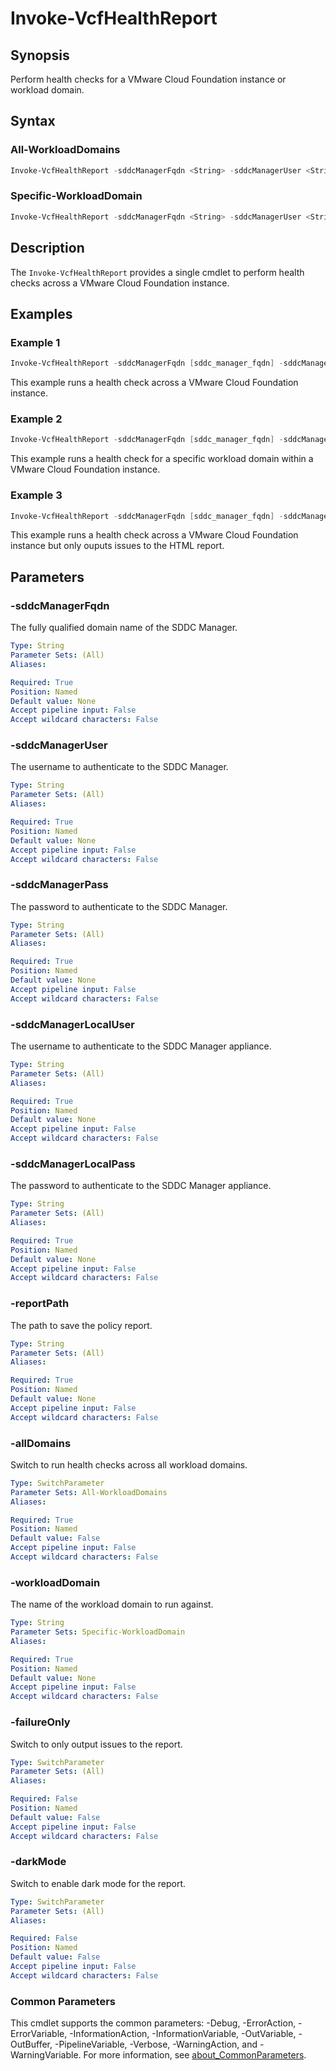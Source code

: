 # Invoke-VcfHealthReport

## Synopsis

Perform health checks for a VMware Cloud Foundation instance or workload domain.


## Syntax

### All-WorkloadDomains

```powershell
Invoke-VcfHealthReport -sddcManagerFqdn <String> -sddcManagerUser <String> -sddcManagerPass <String> -sddcManagerLocalUser <String> -sddcManagerLocalPass <String> -reportPath <String> [-allDomains] [-failureOnly] [-darkMode] [<CommonParameters>]
```

### Specific-WorkloadDomain

```powershell
Invoke-VcfHealthReport -sddcManagerFqdn <String> -sddcManagerUser <String> -sddcManagerPass <String> -sddcManagerLocalUser <String> -sddcManagerLocalPass <String> -reportPath <String> -workloadDomain <String> [-failureOnly] [-darkMode] [<CommonParameters>]

```

## Description

The `Invoke-VcfHealthReport` provides a single cmdlet to perform health checks across a VMware Cloud Foundation instance.

## Examples

### Example 1

```powershell
Invoke-VcfHealthReport -sddcManagerFqdn [sddc_manager_fqdn] -sddcManagerUser [admin_username] -sddcManagerPass [admin_password] -sddcManagerLocalUser [local_username] -sddcManagerLocalPass [local_password] -reportPath [report_path] -allDomains
```

This example runs a health check across a VMware Cloud Foundation instance.

### Example 2

```powershell
Invoke-VcfHealthReport -sddcManagerFqdn [sddc_manager_fqdn] -sddcManagerUser [admin_username] -sddcManagerPass [admin_password] -sddcManagerLocalUser [local_username] -sddcManagerLocalPass [local_password] -reportPath [report_path] -workloadDomain [workload_domain_name]
```

This example runs a health check for a specific workload domain within a VMware Cloud Foundation instance.

### Example 3

```powershell
Invoke-VcfHealthReport -sddcManagerFqdn [sddc_manager_fqdn] -sddcManagerUser [admin_username] -sddcManagerPass [admin_password] -sddcManagerLocalUser [local_username] -sddcManagerLocalPass [local_password] -reportPath [report_path] -allDomains -failureOnly
```

This example runs a health check across a VMware Cloud Foundation instance but only ouputs issues to the HTML report.

## Parameters

### -sddcManagerFqdn

The fully qualified domain name of the SDDC Manager.

```yaml
Type: String
Parameter Sets: (All)
Aliases:

Required: True
Position: Named
Default value: None
Accept pipeline input: False
Accept wildcard characters: False
```

### -sddcManagerUser

The username to authenticate to the SDDC Manager.

```yaml
Type: String
Parameter Sets: (All)
Aliases:

Required: True
Position: Named
Default value: None
Accept pipeline input: False
Accept wildcard characters: False
```

### -sddcManagerPass

The password to authenticate to the SDDC Manager.

```yaml
Type: String
Parameter Sets: (All)
Aliases:

Required: True
Position: Named
Default value: None
Accept pipeline input: False
Accept wildcard characters: False
```

### -sddcManagerLocalUser

The username to authenticate to the SDDC Manager appliance.

```yaml
Type: String
Parameter Sets: (All)
Aliases:

Required: True
Position: Named
Default value: None
Accept pipeline input: False
Accept wildcard characters: False
```

### -sddcManagerLocalPass

The password to authenticate to the SDDC Manager appliance.

```yaml
Type: String
Parameter Sets: (All)
Aliases:

Required: True
Position: Named
Default value: None
Accept pipeline input: False
Accept wildcard characters: False
```

### -reportPath

The path to save the policy report.

```yaml
Type: String
Parameter Sets: (All)
Aliases:

Required: True
Position: Named
Default value: None
Accept pipeline input: False
Accept wildcard characters: False
```

### -allDomains

Switch to run health checks across all workload domains.

```yaml
Type: SwitchParameter
Parameter Sets: All-WorkloadDomains
Aliases:

Required: True
Position: Named
Default value: False
Accept pipeline input: False
Accept wildcard characters: False
```

### -workloadDomain

The name of the workload domain to run against.

```yaml
Type: String
Parameter Sets: Specific-WorkloadDomain
Aliases:

Required: True
Position: Named
Default value: None
Accept pipeline input: False
Accept wildcard characters: False
```

### -failureOnly

Switch to only output issues to the report.

```yaml
Type: SwitchParameter
Parameter Sets: (All)
Aliases:

Required: False
Position: Named
Default value: False
Accept pipeline input: False
Accept wildcard characters: False
```

### -darkMode

Switch to enable dark mode for the report.

```yaml
Type: SwitchParameter
Parameter Sets: (All)
Aliases:

Required: False
Position: Named
Default value: False
Accept pipeline input: False
Accept wildcard characters: False
```

### Common Parameters

This cmdlet supports the common parameters: -Debug, -ErrorAction, -ErrorVariable, -InformationAction, -InformationVariable, -OutVariable, -OutBuffer, -PipelineVariable, -Verbose, -WarningAction, and -WarningVariable. For more information, see [about_CommonParameters](http://go.microsoft.com/fwlink/?LinkID=113216).
